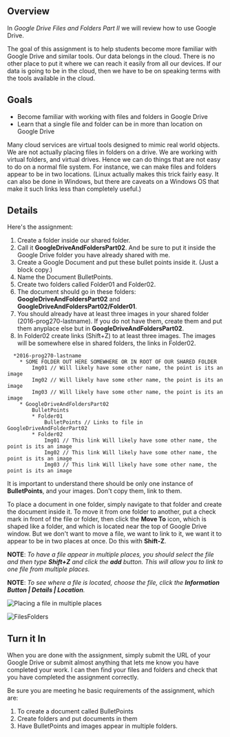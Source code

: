 ## Overview

In *Google Drive Files and Folders Part II* we will review how to use Google Drive.

The goal of this assignment is to help students become more familiar with Google Drive and similar tools. Our data belongs in the cloud. There is no other place to put it where we can reach it easily from all our devices. If our data is going to be in the cloud, then we have to be on speaking terms with the tools available in the cloud.

Goals
-----

- Become familiar with working with files and folders in Google Drive
- Learn that a single file and folder can be in more than location on Google Drive

Many cloud services are virtual tools designed to mimic real world objects. We are not actually placing files in folders on a drive. We are working with virtual folders, and virtual drives. Hence we can do things that are not easy to do on a normal file system. For instance, we can make files and folders appear to be in two locations. (Linux actually makes this trick fairly easy. It can also be done in Windows, but there are caveats on a Windows OS that make it such links less than completely useful.)

Details
-------

Here's the assignment:

1. Create a folder inside our shared folder.
1. Call it **GoogleDriveAndFoldersPart02**. And be sure to put it inside the Google Drive folder you have already shared with me.
2. Create a Google Document and put these bullet points inside it. (Just a block copy.)
3. Name the Document BulletPoints.
4. Create two folders called Folder01 and Folder02.
5. The document should go in these folders: **GoogleDriveAndFoldersPart02** and **GoogleDriveAndFoldersPart02/Folder01**.
6. You should already have at least three images in your shared folder (2016-prog270-lastname). If you do not have them, create them and put them anyplace else but in **GoogleDriveAndFoldersPart02**.
7. In Folder02 create links (Shift+Z) to at least three images. The images will be somewhere else in shared folders, the links in Folder02.

```
  *2016-prog270-lastname
    * SOME FOLDER OUT HERE SOMEWHERE OR IN ROOT OF OUR SHARED FOLDER
        Img01 // Will likely have some other name, the point is its an image
        Img02 // Will likely have some other name, the point is its an image
        Img03 // Will likely have some other name, the point is its an image
    * GoogleDriveAndFoldersPart02
        BulletPoints
        * Folder01
            BulletPoints // Links to file in GoogleDriveAndFolderPart02
        * Folder02
            Img01 // This link Will likely have some other name, the point is its an image
            Img02 // This link Will likely have some other name, the point is its an image
            Img03 // This link Will likely have some other name, the point is its an image
```

It is important to understand there should be only one instance of **BulletPoints**, and your images. Don't copy them, link to them.

To place a document in one folder, simply navigate to that folder and create the document inside it. To move it from one folder to another, put a check mark in front of the file or folder, then click the **Move To** icon, which is shaped like a folder, and which is located near the top of Google Drive window. But we don't want to move a file, we want to link to it, we want it to appear to be in two places at once. Do this with **Shift-Z**.

**NOTE**: _To have a file appear in multiple places, you should select the file and then type **Shift+Z** and click the **add** button. This will allow you to link to one file from multiple places._

**NOTE**: *To see where a file is located, choose the file, click the **Information Button | Details | Location**.*

![Placing a file in multiple places](https://s3.amazonaws.com/bucket01.elvenware.com/images/google-drive-folders-01.jpg)

![FilesFolders](http://elvenware.com/charlie/os/Android/images/GoogleDriveFilesFolders01.png)

## Turn it In

When you are done with the assignment, simply submit the URL of your Google Drive or submit almost anything that lets me know you have completed your work. I can then find your files and folders and check that you have completed the assignment correctly.

Be sure you are meeting he basic requirements of the assignment, which are:

1) To create a document called BulletPoints
2) Create folders and put documents in them
3) Have BulletPoints and images appear in multiple folders.
